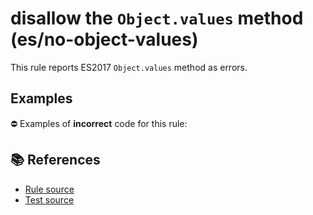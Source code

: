 # disallow the `Object.values` method (es/no-object-values)

This rule reports ES2017 `Object.values` method as errors.

## Examples

⛔ Examples of **incorrect** code for this rule:

<eslint-playground type="bad" code="/*eslint es/no-object-values: error */
const values = Object.values(obj)
" />

## 📚 References

- [Rule source](https://github.com/mysticatea/eslint-plugin-es/blob/v1.3.2/lib/rules/no-object-values.js)
- [Test source](https://github.com/mysticatea/eslint-plugin-es/blob/v1.3.2/tests/lib/rules/no-object-values.js)
